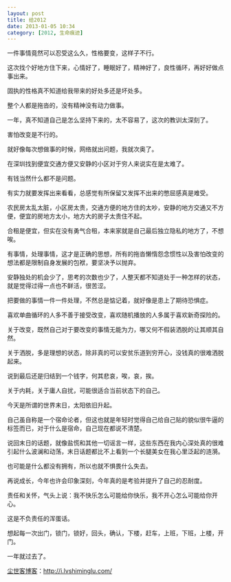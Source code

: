 ```yaml
---
layout: post
title: 给2012
date: 2013-01-05 10:34
category: [2012, 生命痕迹]
---
```

一件事情竟然可以忍受这么久，性格要变，这样子不行。

这次找个好地方住下来，心情好了，睡眠好了，精神好了，良性循环，再好好做点事出来。

固执的性格真不知道给我带来的好处多还是坏处多。

整个人都是拖沓的，没有精神没有动力做事。

一年，真不知道自己是怎么坚持下来的，太不容易了，这次的教训太深刻了。

害怕改变是不行的。

就好像每次想做事的时候，网络就出问题，我就次奥了。

在深圳找到便宜交通方便又安静的小区对于穷人来说实在是太难了。

有钱当然什么都不是问题。

有实力就要发挥出来看看，总感觉有所保留又发挥不出来的憋屈感真是难受。

农民房太乱太脏，小区房太贵，交通方便的地方住的太吵，安静的地方交通又不方便，便宜的房地方太小，地方大的房子太贵住不起。

合租是便宜，但实在没有勇气合租，本来家就是自己最后独立隐私的地方了，不想唉。

有事情，处理事情，这才是正确的思想，所有的拖沓懒惰怨念惯性以及害怕改变的想法都是限制自身发展的包袱，要坚决予以抛弃。

安静独处的机会少了，思考的次数也少了，人整天都不知道处于一种怎样的状态，就是觉得过得一点也不鲜活，很苦涩。

把要做的事情一件一件处理，不然总是惦记着，就好像是患上了期待恐惧症。

喜欢单曲循环的人多不善于接受改变，喜欢随机播放的人多属于喜欢新奇探险的。

关于改变，既然自己对于要改变的事情无能为力，哪又何不假装洒脱的让其顺其自然。

关于洒脱，多是理想的状态，除非真的可以安贫乐道到穷开心，没钱真的很难洒脱起来。

说到最后还是归结到一个钱字，何其悲哀，唉，哀，挨。

关于内耗，关于庸人自扰，可能很适合当前状态下的自己。

今天是所谓的世界末日，太阳依旧升起。

自己虽自称是一个宿命论者，但这也就是年轻时觉得自己给自己贴的貌似很牛逼的标签而已，对于什么是宿命，自己现在都说不清楚。

说回末日的话题，就像盐慌和其他一切谣言一样，这些东西在我内心深处真的很难引起什么波澜和动荡，末日话题都比不上看到一个长腿美女在我心里泛起的涟漪。

也可能是什么都没有拥有，所以也就不惧畏什么失去。

再说成长，今年也许会印象深刻，今年真的是考验并提升了自己的忍耐度。

责任和关怀，气头上说：我不快乐怎么可能给你快乐，我不开心怎么可能给你开心。

这是不负责任的浑蛋话。

想起每一次出门，锁门，锁好，回头，确认，下楼，赶车，上班，下班，上楼，开门。

一年就过去了。

<a href="http://i.lvshiminglu.com/">尘世客博客</a>：<a href="http://i.lvshiminglu.com/">http://i.lvshiminglu.com/</a>


